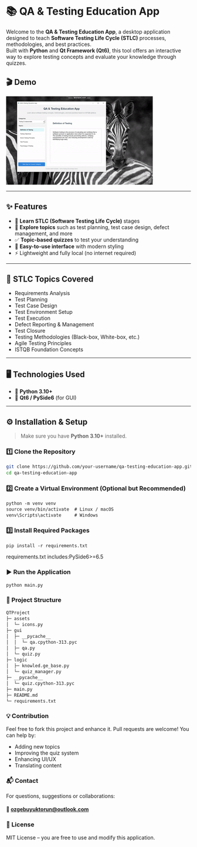 # 📚 QA & Testing Education App

Welcome to the **QA & Testing Education App**, a desktop application designed to teach **Software Testing Life Cycle (STLC)** processes, methodologies, and best practices.  
Built with **Python** and **Qt Framework (Qt6)**, this tool offers an interactive way to explore testing concepts and evaluate your knowledge through quizzes.

## 🎬 Demo

![App Demo](assets/qtFramework.gif)

---

## ✨ Features

- 📘 **Learn STLC (Software Testing Life Cycle)** stages  
- 🧠 **Explore topics** such as test planning, test case design, defect management, and more  
- ✅ **Topic-based quizzes** to test your understanding  
- 📂 **Easy-to-use interface** with modern styling  
- ⚡ Lightweight and fully local (no internet required)

---

## 🧩 STLC Topics Covered

- Requirements Analysis  
- Test Planning  
- Test Case Design  
- Test Environment Setup  
- Test Execution  
- Defect Reporting & Management  
- Test Closure  
- Testing Methodologies (Black-box, White-box, etc.)  
- Agile Testing Principles  
- ISTQB Foundation Concepts

---

## 🖥️ Technologies Used

- 🐍 **Python 3.10+**  
- 🎨 **Qt6 / PySide6** (for GUI)  

---

## ⚙️ Installation & Setup

> Make sure you have **Python 3.10+** installed.

### 1️⃣ Clone the Repository
```bash
git clone https://github.com/your-username/qa-testing-education-app.git
cd qa-testing-education-app
```

### 2️⃣ Create a Virtual Environment (Optional but Recommended)
```
python -m venv venv
source venv/bin/activate  # Linux / macOS
venv\Scripts\activate     # Windows
```
### 3️⃣ Install Required Packages
```
pip install -r requirements.txt
```
requirements.txt includes:PySide6>=6.5

### ▶️ Run the Application
```python main.py ```

### 📂 Project Structure

    QTProject                       
    ├─ assets                    
    │  └─ icons.py               
    ├─ gui                       
    │  ├─ __pycache__            
    │  │  └─ qa.cpython-313.pyc  
    │  ├─ qa.py                  
    │  └─ quiz.py                
    ├─ logic                     
    │  ├─ knowled.ge_base.py     
    │  └─ quiz_manager.py        
    ├─ __pycache__               
    │  └─ quiz.cpython-313.pyc   
    ├─ main.py                   
    ├─ README.md                 
    └─ requirements.txt          
        


### 💡 Contribution
Feel free to fork this project and enhance it. Pull requests are welcome!
You can help by:
 - Adding new topics
 - Improving the quiz system
 - Enhancing UI/UX
 - Translating content


### 📬 Contact
For questions, suggestions or collaborations:
#### 📧 ozgebuyuktorun@outlook.com

### 📝 License
MIT License – you are free to use and modify this application.
